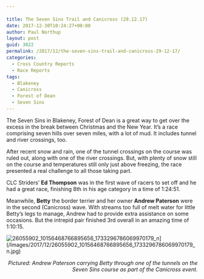 ```yaml
---

title: The Seven Sins Trail and Canicross (29.12.17)
date: 2017-12-30T10:24:27+00:00
author: Paul Northup
layout: post
guid: 3022
permalink: /2017/12/the-seven-sins-trail-and-canicross-29-12-17/
categories:
  - Cross Country Reports
  - Race Reports
tags:
  - Blakeney
  - Canicross
  - Forest of Dean
  - Seven Sins
---
```

The Seven Sins in Blakeney, Forest of Dean is a great way to get over the excess in the break between Christmas and the New Year. It’s a race comprising seven hills over seven miles, with a lot of mud. It includes tunnel and river crossings, too.

After recent snow and rain, one of the tunnel crossings on the course was ruled out, along with one of the river crossings. But, with plenty of snow still on the course and temperatures still only just above freezing, the race presented a real challenge to all those taking part.

CLC Striders’ **Ed Thompson** was in the first wave of racers to set off and he had a great race, finishing 8th in his age category in a time of 1:24:51.

Meanwhile, **Betty** the border terrier and her owner **Andrew Paterson** were in the second (Canicross) wave. With streams too full of melt water for little Betty’s legs to manage, Andrew had to provide extra assistance on some occasions. But the intrepid pair finished 3rd overall in an amazing time of 1:10:15.

<img  src="/Images/2017/12/26055902_10156468766895656_1733296786069970179_n.jpg" alt="26055902_10156468766895656_1733296786069970179_n" width="800" height="800" srcset="/Images/2017/12/26055902_10156468766895656_1733296786069970179_n.jpg 960w, /Images/2017/12/26055902_10156468766895656_1733296786069970179_n-150x150.jpg 150w, /Images/2017/12/26055902_10156468766895656_1733296786069970179_n-300x300.jpg 300w, /Images/2017/12/26055902_10156468766895656_1733296786069970179_n-768x768.jpg 768w" sizes="(max-width: 800px) 100vw, 800px" />](/Images/2017/12/26055902_10156468766895656_1733296786069970179_n.jpg)

<p style="text-align: right;">
  <em>Pictured: Andrew Paterson carrying Betty through one of the tunnels on the Seven Sins course as part of the Canicross event.</em>
</p>